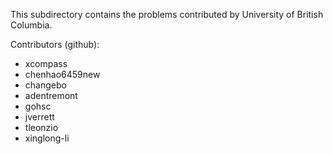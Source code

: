 This subdirectory contains the problems contributed by University of British Columbia.

Contributors (github):
* xcompass
* chenhao6459new
* changebo
* adentremont
* gohsc
* jverrett
* tleonzio
* xinglong-li
